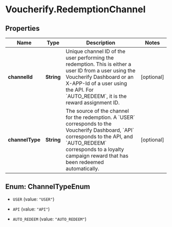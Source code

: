 # Voucherify.RedemptionChannel

## Properties

Name | Type | Description | Notes
------------ | ------------- | ------------- | -------------
**channelId** | **String** | Unique channel ID of the user performing the redemption. This is either a user ID from a user using the Voucherify Dashboard or an X-APP-Id of a user using the API. For &#x60;AUTO_REDEEM&#x60;, it is the reward assignment ID. | [optional] 
**channelType** | **String** | The source of the channel for the redemption. A &#x60;USER&#x60; corresponds to the Voucherify Dashboard, &#x60;API&#x60; corresponds to the API, and &#x60;AUTO_REDEEM&#x60; corresponds to a loyalty campaign reward that has been redeemed automatically. | [optional] 



## Enum: ChannelTypeEnum


* `USER` (value: `"USER"`)

* `API` (value: `"API"`)

* `AUTO_REDEEM` (value: `"AUTO_REDEEM"`)




